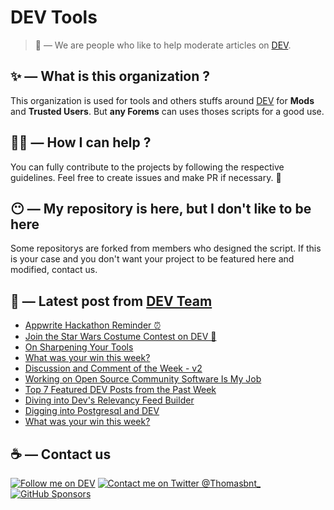 # DEV Tools

> 🔧 — We are people who like to help moderate articles on [DEV](https://dev.to).

## ✨ — What is this organization ?

This organization is used for tools and others stuffs around [DEV](https://dev.to) for **Mods** and **Trusted Users**. But __any Forems__ can uses thoses scripts for a good use.


## 💪🏼 — How I can help ?

You can fully contribute to the projects by following the respective guidelines. Feel free to create issues and make PR if necessary. 🎉

## 😶 — My repository is here, but I don't like to be here

Some repositorys are forked from members who designed the script. If this is your case and you don't want your project to be featured here and modified, contact us.

## 📝 — Latest post from [DEV Team](https://dev.to/devteam)

<!-- BLOG-POST-LIST:START -->
- [Appwrite Hackathon Reminder ⏰](https://dev.to/devteam/appwrite-hackathon-reminder-53ga)
- [Join the Star Wars Costume Contest on DEV 🌌](https://dev.to/devteam/join-the-star-wars-costume-contest-on-dev-4642)
- [On Sharpening Your Tools](https://dev.to/devteam/on-sharpening-your-tools-4jfk)
- [What was your win this week?](https://dev.to/devteam/what-was-your-win-this-week-2ke8)
- [Discussion and Comment of the Week - v2](https://dev.to/devteam/discussion-and-comment-of-the-week-v2-137)
- [Working on Open Source Community Software Is My Job](https://dev.to/devteam/working-on-open-source-community-software-is-my-job-1721)
- [Top 7 Featured DEV Posts from the Past Week](https://dev.to/devteam/top-7-featured-dev-posts-from-the-past-week-1g0f)
- [Diving into Dev&#39;s Relevancy Feed Builder](https://dev.to/devteam/diving-into-devs-relevancy-feed-builder-30m6)
- [Digging into Postgresql and DEV](https://dev.to/devteam/digging-into-postgresql-and-dev-3e43)
- [What was your win this week?](https://dev.to/devteam/what-was-your-win-this-week-1blm)
<!-- BLOG-POST-LIST:END -->


## ☕ — Contact us

[![Follow me on DEV](https://img.shields.io/badge/dev.to-%2308090A.svg?&style=for-the-badge&logo=dev.to&logoColor=white&alt=devto)](https://dev.to/thomasbnt)
[![Contact me on Twitter @Thomasbnt_](https://img.shields.io/badge/Contact%20me%20on%20Twitter-%231DA1F2.svg?&style=for-the-badge&logo=twitter&logoColor=white&alt=twitter)](https://twitter.com/messages/1142357270-1142357270?text=Hello,%20I%20contact%20you%20from%20devtotools%20&recipient_id=1142357270) [![GitHub Sponsors](https://img.shields.io/badge/Sponsor%20me-%23EA54AE.svg?&style=for-the-badge&logo=github-sponsors&logoColor=white)](https://github.com/sponsors/thomasbnt)


